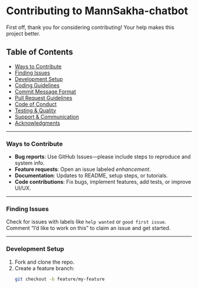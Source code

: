 # Contributing to MannSakha-chatbot

First off, thank you for considering contributing! Your help makes this project better.

## Table of Contents

- [Ways to Contribute](#ways-to-contribute)
- [Finding Issues](#finding-issues)
- [Development Setup](#development-setup)
- [Coding Guidelines](#coding-guidelines)
- [Commit Message Format](#commit-message-format)
- [Pull Request Guidelines](#pull-request-guidelines)
- [Code of Conduct](#code-of-conduct)
- [Testing & Quality](#testing--quality)
- [Support & Communication](#support--communication)
- [Acknowledgments](#acknowledgments)

---

### Ways to Contribute

- **Bug reports**: Use GitHub Issues—please include steps to reproduce and system info.
- **Feature requests**: Open an issue labeled *enhancement*.
- **Documentation**: Updates to README, setup steps, or tutorials.
- **Code contributions**: Fix bugs, implement features, add tests, or improve UI/UX.

---

### Finding Issues

Check for issues with labels like `help wanted` or `good first issue`.  
Comment “I’d like to work on this” to claim an issue and get started.

---

### Development Setup

1. Fork and clone the repo.
2. Create a feature branch:  
   ```bash
   git checkout -b feature/my-feature
